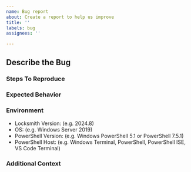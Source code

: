 ```yaml
---
name: Bug report
about: Create a report to help us improve
title: ''
labels: bug
assignees: ''

---
```


## Describe the Bug
<!-- A clear and concise description of what the bug is. -->

### Steps To Reproduce
<!-- Steps to reproduce the behavior: -->

### Expected Behavior
<!-- A clear and concise description of what you expected to happen. -->

### Environment

- Locksmith Version: (e.g. 2024.8)
- OS: (e.g. Windows Server 2019)
- PowerShell Version: (e.g. Windows PowerShell 5.1 or PowerShell 7.5.1)
- PowerShell Host: (e.g. Windows Terminal, PowerShell, PowerShell ISE, VS Code Terminal)

### Additional Context
<!-- Add any other context or screenshots of the problem here. -->
